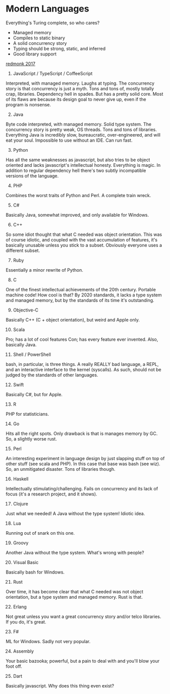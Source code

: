 Modern Languages
================

Everything's Turing complete, so who cares?

* Managed memory
* Compiles to static binary
* A solid concurrency story
* Typing should be strong, static, and inferred
* Good library support

[redmonk 2017](http://redmonk.com/sogrady/2017/03/17/language-rankings-1-17)

1.   JavaScript / TypeScript / CoffeeScript

Interpreted, with managed memory. Laughs at typing. The concurrency story is
that concurrency is just a myth. Tons and tons of, mostly totally crap,
libraries. Dependency hell in spades. But has a pretty solid core. Most of its
flaws are because its design goal to never give up, even if the program is
nonsense.

2.   Java

Byte code interpreted, with managed memory. Solid type system. The concurrency
story is pretty weak, OS threads. Tons and tons of libraries. Everything Java
is incredibly slow, bureaucratic, over-engineered, and will eat your
soul. Impossible to use without an IDE. Can run fast.

3.   Python

Has all the same weaknesses as javascript, but also tries to be object oriented
and lacks javascript's intellectual honesty. Everything is magic. In addition
to regular dependency hell there's two subtly incompatible versions of the
language.

4.   PHP

Combines the worst traits of Python and Perl. A complete train wreck.

5.   C#

Basically Java, somewhat improved, and only available for Windows.

6.   C++

So some idiot thought that what C needed was object orientation. This was of
course idiotic, and coupled with the vast accumulation of features, it's
basically unusable unless you stick to a subset. Obviously everyone uses a
different subset.

7.   Ruby

Essentially a minor rewrite of Python.

8.   C

One of the finest intellectual achievements of the 20th century. Portable
machine code! How cool is that? By 2020 standards, it lacks a type system and
managed memory, but by the standards of its time it's outstanding.

9.   Objective-C

Basically C++ (C + object orientation), but weird and Apple only.

10.  Scala

Pro; has a lot of cool features
Con; has every feature ever invented. Also, basically Java.

11.  Shell / PowerShell

bash, in particular, is three things. A really REALLY bad language, a REPL, and
an interactive interface to the kernel (syscalls). As such, should not be
judged by the standards of other languages.

12.  Swift

Basically C#, but for Apple.

13.  R

PHP for statisticians.

14.  Go

Hits all the right spots. Only drawback is that is manages memory by GC. So, a slightly worse rust.

15.  Perl

An interesting experiment in language design by just slapping stuff on top of
other stuff (see scala and PHP). In this case that base was bash (see wiz). So,
an unmitigated disaster. Tons of libraries though.

16.  Haskell

Intellectually stimulating/challenging. Fails on concurrency and its lack of
focus (it's a research project, and it shows).

17.  Clojure

Just what we needed! A Java without the type system! Idiotic idea.

18.  Lua

Running out of snark on this one.

19.  Groovy

Another Java without the type system. What's wrong with people?

20.  Visual Basic

Basically bash for Windows.

21.  Rust

Over time, it has become clear that what C needed was not object orientation,
but a type system and managed memory. Rust is that.

22.  Erlang

Not great unless you want a great concurrency story and/or telco libraries. If you do, it's great.

23.  F#

ML for Windows. Sadly not very popular.

24.  Assembly

Your basic bazooka; powerful, but a pain to deal with and you'll blow your foot off.

25.  Dart

Basically javascript. Why does this thing even exist?
